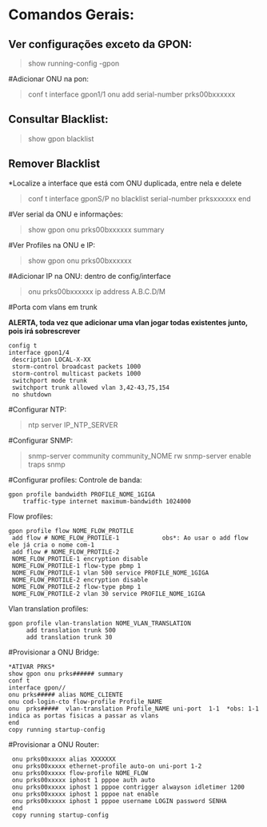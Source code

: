 # Comandos Gerais:

## Ver configurações exceto da GPON:
>show running-config -gpon


#Adicionar ONU na pon:
>conf t
>interface gpon1/1
>onu add serial-number prks00bxxxxxx


## Consultar Blacklist:
>show gpon blacklist

## Remover Blacklist
*Localize a interface que está com ONU duplicada, entre nela e delete
>conf t
>interface gponS/P
>no blacklist serial-number prksxxxxxx
>end

#Ver serial da ONU e informações:
>show gpon onu prks00bxxxxxx summary

#Ver Profiles na ONU e IP:
>show gpon onu prks00bxxxxxx

#Adicionar IP na ONU:
dentro de config/interface
>onu prks00bxxxxxx ip address A.B.C.D/M

#Porta com vlans em trunk

**ALERTA, toda vez que adicionar uma vlan jogar todas existentes junto, pois irá sobrescrever**

	config t
	interface gpon1/4
	 description LOCAL-X-XX
	 storm-control broadcast packets 1000
	 storm-control multicast packets 1000
	 switchport mode trunk
	 switchport trunk allowed vlan 3,42-43,75,154
	 no shutdown

#Configurar NTP:
>ntp server IP_NTP_SERVER

#Configurar SNMP:
>snmp-server community community_NOME rw
>snmp-server enable traps snmp

#Configurar profiles:
Controle de banda: 
	
	gpon profile bandwidth PROFILE_NOME_1GIGA
	 	traffic-type internet maximum-bandwidth 1024000


Flow profiles:
	
	gpon profile flow NOME_FLOW_PROTILE
	 add flow # NOME_FLOW_PROTILE-1            obs*: Ao usar o add flow ele já cria o nome com-1
	 add flow # NOME_FLOW_PROTILE-2
	 NOME_FLOW_PROTILE-1 encryption disable
	 NOME_FLOW_PROTILE-1 flow-type pbmp 1
	 NOME_FLOW_PROTILE-1 vlan 500 service PROFILE_NOME_1GIGA
	 NOME_FLOW_PROTILE-2 encryption disable
	 NOME_FLOW_PROTILE-2 flow-type pbmp 1
	 NOME_FLOW_PROTILE-2 vlan 30 service PROFILE_NOME_1GIGA


Vlan translation profiles:

	gpon profile vlan-translation NOME_VLAN_TRANSLATION
		 add translation trunk 500
		 add translation trunk 30




#Provisionar a ONU Bridge: 

	*ATIVAR PRKS*
	show gpon onu prks###### summary
	conf t 
	interface gpon//										
	onu prks##### alias NOME_CLIENTE
	onu cod-login-cto flow-profile Profile_NAME
	onu  prks#####  vlan-translation Profile_NAME uni-port  1-1  *obs: 1-1 indica as portas fisicas a passar as vlans
	end
	copy running startup-config 


#Provisionar a ONU Router: 
	
	 onu prks00xxxxx alias XXXXXXX
	 onu prks00xxxxx ethernet-profile auto-on uni-port 1-2
	 onu prks00xxxxx flow-profile NOME_FLOW
	 onu prks00xxxxx iphost 1 pppoe auth auto
	 onu prks00xxxxx iphost 1 pppoe contrigger alwayson idletimer 1200
	 onu prks00xxxxx iphost 1 pppoe nat enable
	 onu prks00xxxxx iphost 1 pppoe username LOGIN password SENHA
  	 end
	 copy running startup-config 
